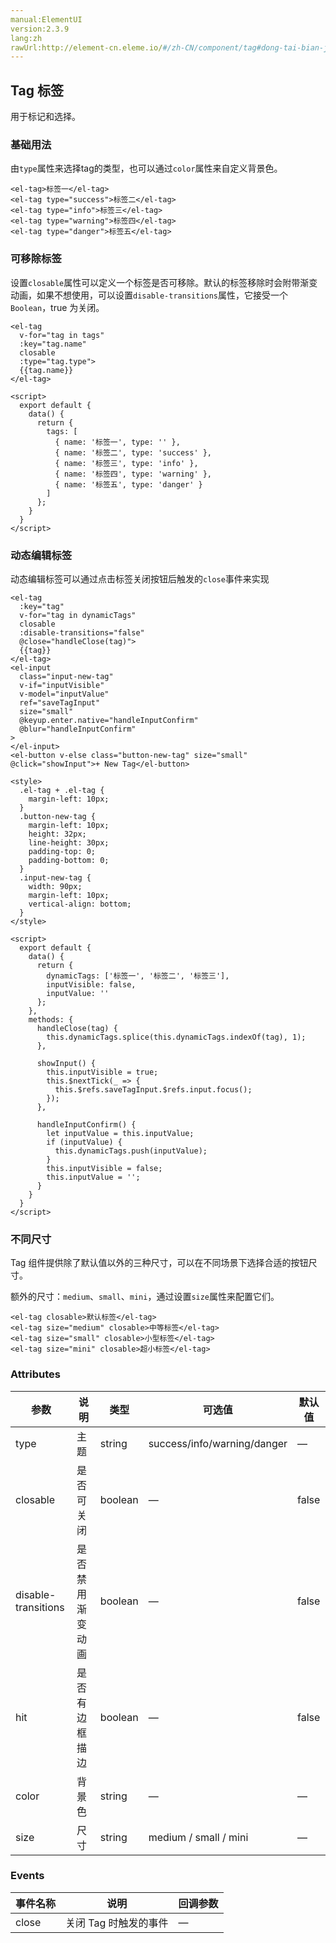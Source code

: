 ```yaml
---
manual:ElementUI
version:2.3.9
lang:zh
rawUrl:http://element-cn.eleme.io/#/zh-CN/component/tag#dong-tai-bian-ji-biao-qian
---
```



## Tag 标签<a name="tag-biao-qian"></a>


用于标记和选择。


### 基础用法<a name="ji-chu-yong-fa"></a>


由`type`属性来选择tag的类型，也可以通过`color`属性来自定义背景色。



```
<el-tag>标签一</el-tag>
<el-tag type="success">标签二</el-tag>
<el-tag type="info">标签三</el-tag>
<el-tag type="warning">标签四</el-tag>
<el-tag type="danger">标签五</el-tag>

```




### 可移除标签<a name="ke-yi-chu-biao-qian"></a>


设置`closable`属性可以定义一个标签是否可移除。默认的标签移除时会附带渐变动画，如果不想使用，可以设置`disable-transitions`属性，它接受一个`Boolean`，true 为关闭。



```
<el-tag
  v-for="tag in tags"
  :key="tag.name"
  closable
  :type="tag.type">
  {{tag.name}}
</el-tag>

<script>
  export default {
    data() {
      return {
        tags: [
          { name: '标签一', type: '' },
          { name: '标签二', type: 'success' },
          { name: '标签三', type: 'info' },
          { name: '标签四', type: 'warning' },
          { name: '标签五', type: 'danger' }
        ]
      };
    }
  }
</script>

```




### 动态编辑标签<a name="dong-tai-bian-ji-biao-qian"></a>


动态编辑标签可以通过点击标签关闭按钮后触发的`close`事件来实现


```
<el-tag
  :key="tag"
  v-for="tag in dynamicTags"
  closable
  :disable-transitions="false"
  @close="handleClose(tag)">
  {{tag}}
</el-tag>
<el-input
  class="input-new-tag"
  v-if="inputVisible"
  v-model="inputValue"
  ref="saveTagInput"
  size="small"
  @keyup.enter.native="handleInputConfirm"
  @blur="handleInputConfirm"
>
</el-input>
<el-button v-else class="button-new-tag" size="small" @click="showInput">+ New Tag</el-button>

<style>
  .el-tag + .el-tag {
    margin-left: 10px;
  }
  .button-new-tag {
    margin-left: 10px;
    height: 32px;
    line-height: 30px;
    padding-top: 0;
    padding-bottom: 0;
  }
  .input-new-tag {
    width: 90px;
    margin-left: 10px;
    vertical-align: bottom;
  }
</style>

<script>
  export default {
    data() {
      return {
        dynamicTags: ['标签一', '标签二', '标签三'],
        inputVisible: false,
        inputValue: ''
      };
    },
    methods: {
      handleClose(tag) {
        this.dynamicTags.splice(this.dynamicTags.indexOf(tag), 1);
      },

      showInput() {
        this.inputVisible = true;
        this.$nextTick(_ => {
          this.$refs.saveTagInput.$refs.input.focus();
        });
      },

      handleInputConfirm() {
        let inputValue = this.inputValue;
        if (inputValue) {
          this.dynamicTags.push(inputValue);
        }
        this.inputVisible = false;
        this.inputValue = '';
      }
    }
  }
</script>

```




### 不同尺寸<a name="bu-tong-chi-cun"></a>


Tag 组件提供除了默认值以外的三种尺寸，可以在不同场景下选择合适的按钮尺寸。



额外的尺寸：`medium`、`small`、`mini`，通过设置`size`属性来配置它们。



```
<el-tag closable>默认标签</el-tag>
<el-tag size="medium" closable>中等标签</el-tag>
<el-tag size="small" closable>小型标签</el-tag>
<el-tag size="mini" closable>超小标签</el-tag>

```




### Attributes<a name="attributes"></a>
参数 | 说明 | 类型 | 可选值 | 默认值 
 ---  |  ---  |  ---  |  ---  |  ---  | 
type | 主题 | string | success/info/warning/danger | — 
closable | 是否可关闭 | boolean | — | false 
disable-transitions | 是否禁用渐变动画 | boolean | — | false 
hit | 是否有边框描边 | boolean | — | false 
color | 背景色 | string | — | — 
size | 尺寸 | string | medium / small / mini | — 


### Events<a name="events"></a>
事件名称 | 说明 | 回调参数 
 ---  |  ---  |  ---  | 
close | 关闭 Tag 时触发的事件 | — 

